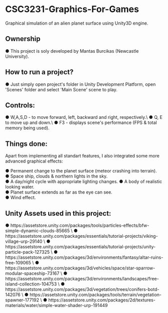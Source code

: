 # CSC3231-Graphics-For-Games
Graphical simulation of an alien planet surface using Unity3D engine.

<h2>Ownership</h2>
● This project is soly developed by Mantas Burcikas (Newcastle University).

<h2>How to run a project?</h2>
● Just simply open project's folder in Unity Development Platform, open 'Scenes' folder and select 'Main Scene' scene to play.

<h2>Controls:</h2>
● W,A,S,D - to move forward, left, backward and right, respectively.\
● Q, E  to move up and down.\
● F3 - displays scene's performance (FPS & total memory being used).

<h2>Things done:</h2>
Apart from implementing all standart features, I also integrated some more advanced graphical effects:

● Permanent change to the planet surface (meteor crashing into terrain).\
● Space ship, clouds & northern lights in the sky.\
● A day/night cycle with appropriate lighting changes.
● A body of realistic looking water.\
● Planet surface extends as far as the eye can see.\
● Wind effect.

<h2>Unity Assets used in this project:</h2>
● https://assetstore.unity.com/packages/tools/particles-effects/bfw-simple-dynamic-clouds-85665 \
● https://assetstore.unity.com/packages/essentials/tutorial-projects/viking-village-urp-29140 \
● https://assetstore.unity.com/packages/essentials/tutorial-projects/unity-particle-pack-127325 \
● https://assetstore.unity.com/packages/3d/environments/fantasy/altar-ruins-free-109065 \
● https://assetstore.unity.com/packages/3d/vehicles/space/star-sparrow-modular-spaceship-73167 \
● https://assetstore.unity.com/packages/3d/environments/landscapes/free-island-collection-104753 \
● https://assetstore.unity.com/packages/3d/vegetation/trees/conifers-botd-142076 \
● https://assetstore.unity.com/packages/tools/terrain/vegetation-spawner-177192 \
● https://assetstore.unity.com/packages/2d/textures-materials/water/simple-water-shader-urp-191449